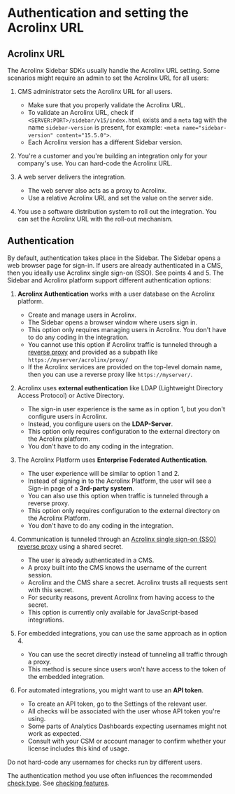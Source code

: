 # Authentication and setting the Acrolinx URL

## Acrolinx URL

The Acrolinx Sidebar SDKs usually handle the Acrolinx URL setting.
Some scenarios might require an admin to set the Acrolinx URL for all users:

1. CMS administrator sets the Acrolinx URL for all users.

   - Make sure that you properly validate the Acrolinx URL.
   - To validate an Acrolinx URL, check if `<SERVER:PORT>/sidebar/v15/index.html`
   exists and a `meta` tag with the name `sidebar-version` is present, for example: `<meta name="sidebar-version" content="15.5.0">`.
   - Each Acrolinx version has a different Sidebar version.

2. You're a customer and you're building an integration only for your company's use.
   You can hard-code the Acrolinx URL.

3. A web server delivers the integration.
   - The web server also acts as a proxy to Acrolinx.
   - Use a relative Acrolinx URL and set the value on the server side.

4. You use a software distribution system to roll out the integration.
   You can set the Acrolinx URL with the roll-out mechanism.

## Authentication

By default, authentication takes place in the Sidebar. The Sidebar opens a web browser page for sign-in.
If users are already authenticated in a CMS, then you ideally use Acrolinx single sign-on (SSO). See points 4 and 5.
The Sidebar and Acrolinx platform support different authentication options:

1. **Acrolinx Authentication** works with a user database on the Acrolinx platform.
   - Create and manage users in Acrolinx.
   - The Sidebar opens a browser window where users sign in.
   - This option only requires managing users in Acrolinx. You don't have to do any coding in the integration.
   - You cannot use this option if Acrolinx traffic is tunneled through a
   [reverse proxy](https://en.wikipedia.org/wiki/Reverse_proxy) and provided as a subpath like
   `https://myserver/acrolinx/proxy/`
   - If the Acrolinx services are provided on the top-level domain name, then you can use a reverse proxy like `https://myserver/`.

2. Acrolinx uses **external euthentication** like LDAP (Lightweight Directory Access Protocol) or Active Directory.
   - The sign-in user experience is the same as in option 1, but you don't configure users in Acrolinx.
   - Instead, you configure users on the **LDAP-Server**.
   - This option only requires configuration to the external directory on the Acrolinx platform.
   - You don't have to do any coding in the integration.

3. The Acrolinx Platform uses **Enterprise Federated Authentication**.
   - The user experience will be similar to option 1 and 2.
   - Instead of signing in to the Acrolinx Platform, the user will see a Sign-in page of a **3rd-party system**.
   - You can also use this option when traffic is tunneled through a reverse proxy.
   - This option only requires configuration to the external directory on the Acrolinx Platform.
   - You don't have to do any coding in the integration.

4. Communication is tunneled through an [Acrolinx single sign-on (SSO) reverse proxy](https://github.com/acrolinx/acrolinx-proxy-sample)
   using a shared secret.
   - The user is already authenticated in a CMS.
   - A proxy built into the CMS knows the username of the current session.
   - Acrolinx and the CMS share a secret. Acrolinx trusts all requests sent with this secret.
   - For security reasons, prevent Acrolinx from having access to the secret.
   - This option is currently only available for JavaScript-based integrations.

5. For embedded integrations, you can use the same approach as in option 4.
   - You can use the secret directly instead of tunneling all traffic through a proxy.
   - This method is secure since users won't have access to the token of the embedded integration.

6. For automated integrations, you might want to use an **API token**.
   - To create an API token, go to the Settings of the relevant user.
   - All checks will be associated with the user whose API token you're using.
   - Some parts of Analytics Dashboards expecting usernames might not work as expected.
   - Consult with your CSM or account manager to confirm whether your license includes this kind of usage.

Do not hard-code any usernames for checks run by different users.

The authentication method you use often influences the recommended [check type](check-types.md). See [checking features](checking-features.md).
